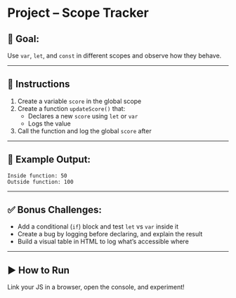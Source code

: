 # Project – Scope Tracker

## 🧠 Goal:
Use `var`, `let`, and `const` in different scopes and observe how they behave.

---

## 🔧 Instructions

1. Create a variable `score` in the global scope
2. Create a function `updateScore()` that:
   - Declares a new `score` using `let` or `var`
   - Logs the value
3. Call the function and log the global `score` after

---

## 🧪 Example Output:
```
Inside function: 50
Outside function: 100
```

---

## ✅ Bonus Challenges:
- Add a conditional (`if`) block and test `let` vs `var` inside it
- Create a bug by logging before declaring, and explain the result
- Build a visual table in HTML to log what’s accessible where

---

## ▶️ How to Run

Link your JS in a browser, open the console, and experiment!
